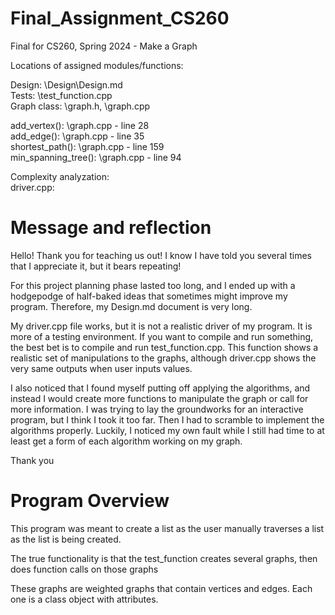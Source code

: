 # Final_Assignment_CS260    
Final for CS260, Spring 2024 - Make a Graph  

Locations of assigned modules/functions:  

Design: \Design\Design.md    
Tests: \test_function.cpp     
Graph class: \graph.h, \graph.cpp    

add_vertex(): \graph.cpp - line 28     
add_edge(): \graph.cpp - line 35    
shortest_path(): \graph.cpp - line 159      
min_spanning_tree(): \graph.cpp - line 94     


Complexity analyzation:  
driver.cpp:  





# Message and reflection      

Hello! Thank you for teaching us out! I know I have told you several times that I appreciate it, 
but it bears repeating!  

For this project planning phase lasted too long, and I ended up with a hodgepodge of half-baked ideas that 
sometimes might improve my program. Therefore, my Design.md document is very long.      

My driver.cpp file works, but it is not a realistic driver of my program. It is more of a testing environment. If you want to compile 
and run something, the best bet is to compile and run test_function.cpp. This function shows a 
realistic set of manipulations to the graphs, although driver.cpp shows the very same outputs when user inputs values.  

I also noticed that I found myself putting off applying the algorithms, and instead I would create more 
functions to manipulate the graph or call for more information. I was trying to lay the groundworks for 
an interactive program, but I think I took it too far. Then I had to scramble to implement the algorithms 
properly. Luckily, I noticed my own fault while I still had time to at least get a form of each algorithm working on my graph.     

Thank you  


# Program Overview  

This program was meant to create a list as the user manually traverses a list as the list is being created.  

The true functionality is that the test_function creates several graphs, then does function calls on those graphs  

These graphs are weighted graphs that contain vertices and edges. Each one is a class object with attributes.  

